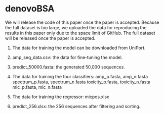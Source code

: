 # denovoBSA

We will release the code of this paper once the paper is accepted. Because the full dataset is too large, we uploaded the data for reproducing the results in this paper only due to the space limit of GitHub. The full dataset will be released once the paper is accepted. 

1. The data for training the model can be downloaded from UniPort.

2. amp_seq_data.csv: the data for fine-tuning the model.
3. predict_50000.fasta: the generated 50,000 sequences.

4. The data for training the four classifiers: 
 amp_p.fasta, amp_n.fasta
 spectrum_p.fasta, spectrum_n.fasta
 toxicity_p.fasta, toxicity_n.fasta
 mic_p.fasta, mic_n.fasta
5. The data for training the regressor: micpos.xlsx

6. predict_256.xlsx: the 256 sequences after filtering and sorting.
